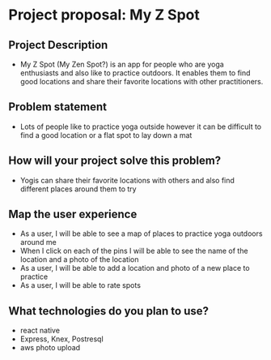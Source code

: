 # Project proposal: My Z Spot

## Project Description
* My Z Spot (My Zen Spot?) is an app for people who are yoga enthusiasts and also like to practice outdoors. It enables them to find good locations and share their favorite locations with other practitioners.

## Problem statement
* Lots of people like to practice yoga outside however it can be difficult to find a good location or a flat spot to lay down a mat

## How will your project solve this problem?
* Yogis can share their favorite locations with others and also find different places around them to try

## Map the user experience
* As a user, I will be able to see a map of places to practice yoga outdoors around me
* When I click on each of the pins I will be able to see the name of the location and a photo of the location
* As a user, I will be able to add a location and photo of a new place to practice
* As a user, I will be able to rate spots

## What technologies do you plan to use?
* react native
* Express, Knex, Postresql
* aws photo upload

